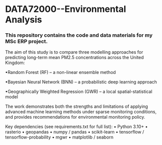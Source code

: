 # DATA72000--Environmental Analysis

### This repository contains the code and data materials for my MSc ERP project.  

The aim of this study is to compare three modelling approaches for predicting long-term mean PM2.5 concentrations across the United Kingdom:  

•Random Forest (RF) – a non-linear ensemble method  

•Bayesian Neural Network (BNN) – a probabilistic deep learning approach  

•Geographically Weighted Regression (GWR) – a local spatial-statistical model  


The work demonstrates both the strengths and limitations of applying advanced machine learning methods under sparse monitoring conditions, and provides recommendations for environmental monitoring policy.

Key dependencies (see requirements.txt for full list):
•	Python 3.10+
•	rasterio
•	geopandas
•	numpy / pandas
•	scikit-learn
•	tensorflow / tensorflow-probability
•	mgwr
•	matplotlib / seaborn
